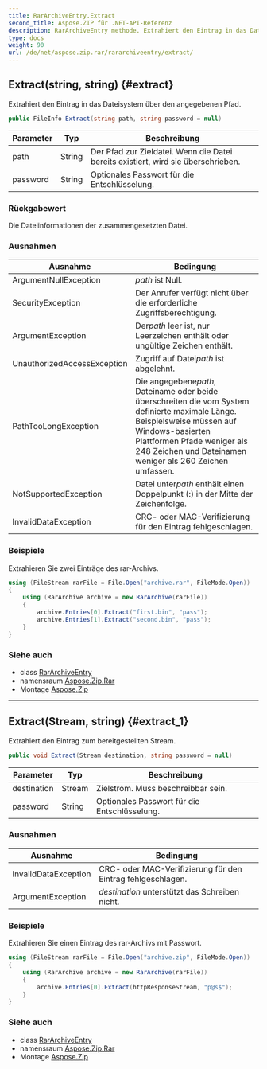 ```yaml
---
title: RarArchiveEntry.Extract
second_title: Aspose.ZIP für .NET-API-Referenz
description: RarArchiveEntry methode. Extrahiert den Eintrag in das Dateisystem über den angegebenen Pfad.
type: docs
weight: 90
url: /de/net/aspose.zip.rar/rararchiveentry/extract/
---
```

## Extract(string, string) {#extract}

Extrahiert den Eintrag in das Dateisystem über den angegebenen Pfad.

```csharp
public FileInfo Extract(string path, string password = null)
```

| Parameter | Typ | Beschreibung |
| --- | --- | --- |
| path | String | Der Pfad zur Zieldatei. Wenn die Datei bereits existiert, wird sie überschrieben. |
| password | String | Optionales Passwort für die Entschlüsselung. |

### Rückgabewert

Die Dateiinformationen der zusammengesetzten Datei.

### Ausnahmen

| Ausnahme | Bedingung |
| --- | --- |
| ArgumentNullException | *path* ist Null. |
| SecurityException | Der Anrufer verfügt nicht über die erforderliche Zugriffsberechtigung. |
| ArgumentException | Der*path* leer ist, nur Leerzeichen enthält oder ungültige Zeichen enthält. |
| UnauthorizedAccessException | Zugriff auf Datei*path* ist abgelehnt. |
| PathTooLongException | Die angegebene*path*, Dateiname oder beide überschreiten die vom System definierte maximale Länge. Beispielsweise müssen auf Windows-basierten Plattformen Pfade weniger als 248 Zeichen und Dateinamen weniger als 260 Zeichen umfassen. |
| NotSupportedException | Datei unter*path* enthält einen Doppelpunkt (:) in der Mitte der Zeichenfolge. |
| InvalidDataException | CRC- oder MAC-Verifizierung für den Eintrag fehlgeschlagen. |

### Beispiele

Extrahieren Sie zwei Einträge des rar-Archivs.

```csharp
using (FileStream rarFile = File.Open("archive.rar", FileMode.Open))
{
    using (RarArchive archive = new RarArchive(rarFile))
    {
        archive.Entries[0].Extract("first.bin", "pass");
        archive.Entries[1].Extract("second.bin", "pass");
    }
}
```

### Siehe auch

* class [RarArchiveEntry](../)
* namensraum [Aspose.Zip.Rar](../../rararchiveentry/)
* Montage [Aspose.Zip](../../../)

---

## Extract(Stream, string) {#extract_1}

Extrahiert den Eintrag zum bereitgestellten Stream.

```csharp
public void Extract(Stream destination, string password = null)
```

| Parameter | Typ | Beschreibung |
| --- | --- | --- |
| destination | Stream | Zielstrom. Muss beschreibbar sein. |
| password | String | Optionales Passwort für die Entschlüsselung. |

### Ausnahmen

| Ausnahme | Bedingung |
| --- | --- |
| InvalidDataException | CRC- oder MAC-Verifizierung für den Eintrag fehlgeschlagen. |
| ArgumentException | *destination* unterstützt das Schreiben nicht. |

### Beispiele

Extrahieren Sie einen Eintrag des rar-Archivs mit Passwort.

```csharp
using (FileStream rarFile = File.Open("archive.zip", FileMode.Open))
{
    using (RarArchive archive = new RarArchive(rarFile))
    {
        archive.Entries[0].Extract(httpResponseStream, "p@s$");
    }
}
```

### Siehe auch

* class [RarArchiveEntry](../)
* namensraum [Aspose.Zip.Rar](../../rararchiveentry/)
* Montage [Aspose.Zip](../../../)



